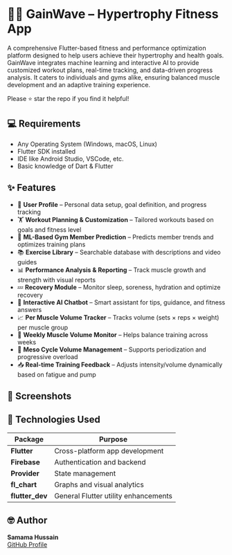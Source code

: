 # 🏋️‍♂️ GainWave – Hypertrophy Fitness App

A comprehensive Flutter-based fitness and performance optimization platform designed to help users achieve their hypertrophy and health goals. GainWave integrates machine learning and interactive AI to provide customized workout plans, real-time tracking, and data-driven progress analysis. It caters to individuals and gyms alike, ensuring balanced muscle development and an adaptive training experience.

Please ⭐ star the repo if you find it helpful!

## 💻 Requirements

- Any Operating System (Windows, macOS, Linux)
- Flutter SDK installed
- IDE like Android Studio, VSCode, etc.
- Basic knowledge of Dart & Flutter

## ✨ Features

- 🧍 **User Profile** – Personal data setup, goal definition, and progress tracking  
- 🏋️ **Workout Planning & Customization** – Tailored workouts based on goals and fitness level  
- 🤖 **ML-Based Gym Member Prediction** – Predicts member trends and optimizes training plans  
- 📚 **Exercise Library** – Searchable database with descriptions and video guides  
- 📊 **Performance Analysis & Reporting** – Track muscle growth and strength with visual reports  
- 💤 **Recovery Module** – Monitor sleep, soreness, hydration and optimize recovery  
- 💬 **Interactive AI Chatbot** – Smart assistant for tips, guidance, and fitness answers  
- 📈 **Per Muscle Volume Tracker** – Tracks volume (sets × reps × weight) per muscle group  
- 📅 **Weekly Muscle Volume Monitor** – Helps balance training across weeks  
- 🔁 **Meso Cycle Volume Management** – Supports periodization and progressive overload  
- 📥 **Real-time Training Feedback** – Adjusts intensity/volume dynamically based on fatigue and pump

## 📸 Screenshots

<!-- Add your screenshots to the /ss folder and use this layout -->

<!-- 
| App UI |
|--------|
| <img src="ss/1.png" width="300"> |
| <img src="ss/2.png" width="300"> |
| <img src="ss/3.png" width="300"> |
-->

## 🔌 Technologies Used

| Package                              | Purpose                                  |
|--------------------------------------|------------------------------------------|
| **Flutter**                          | Cross-platform app development           |
| **Firebase**                         | Authentication and backend               |
| **Provider**                         | State management                         |
| **fl_chart**                         | Graphs and visual analytics              |
| **flutter_dev**                      | General Flutter utility enhancements     |

## 🤓 Author

**Samama Hussain**  
[GitHub Profile](https://github.com/SamamaHussain)

